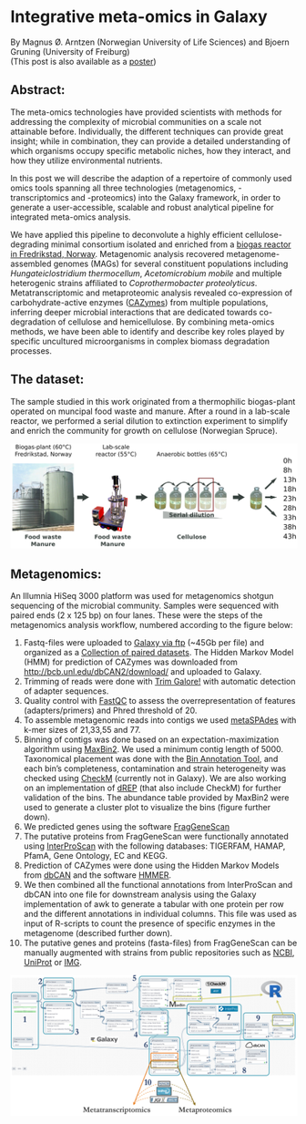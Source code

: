 Integrative meta-omics in Galaxy
================================
By Magnus Ø. Arntzen (Norwegian University of Life Sciences) and Bjoern Gruning (University of Freiburg)  
(This post is also available as a [poster](2020-JGI-Galaxy.pdf))

**Abstract:**
-------------
The meta-omics technologies have provided scientists with methods for addressing the complexity of microbial communities on a scale not attainable before. Individually, the different techniques can provide great insight; while in combination, they can provide a detailed understanding of which organisms occupy specific metabolic niches, how they interact, and how they utilize environmental nutrients.  

In this post we will describe the adaption of a repertoire of commonly used omics tools spanning all three technologies (metagenomics, -transcriptomics and -proteomics) into the Galaxy framework, in order to generate a user-accessible, scalable and robust analytical pipeline for integrated meta-omics analysis.  

We have applied this pipeline to deconvolute a highly efficient cellulose-degrading minimal consortium isolated and enriched from a [biogas reactor in Fredrikstad, Norway](http://www.frevar.no/). Metagenomic analysis recovered metagenome-assembled genomes (MAGs) for several constituent populations including *Hungateiclostridium thermocellum*, *Acetomicrobium mobile* and multiple heterogenic strains affiliated to *Coprothermobacter proteolyticus*. Metatranscriptomic and metaproteomic analysis revealed co-expression of carbohydrate-active enzymes ([CAZymes](http://www.cazy.org/)) from multiple populations, inferring deeper microbial interactions that are dedicated towards co-degradation of cellulose and hemicellulose. By combining meta-omics methods, we have been able to identify and describe key roles played by specific uncultured microorganisms in complex biomass degradation processes.

**The dataset:**
----------------
The sample studied in this work originated from a thermophilic biogas-plant operated on muncipal food waste and manure. After a round in a lab-scale reactor, we performed a serial dilution to extinction experiment to simplify and enrich the community for growth on cellulose (Norwegian Spruce). 

![here](dataset.png)

**Metagenomics:**
-----------------
An Illumnia HiSeq 3000 platform was used for metagenomics shotgun sequencing of the microbial community. Samples were sequenced with paired ends (2 x 125 bp) on four lanes. These were the steps of the metagenomics analysis workflow, numbered according to the figure below:
1.	Fastq-files were uploaded to [Galaxy via ftp](https://galaxyproject.org/tutorials/collections/#uploading-from-ftp) (~45Gb per file) and organized as a [Collection of paired datasets](https://galaxyproject.org/tutorials/collections/). The Hidden Markov Model (HMM) for prediction of CAZymes was downloaded from http://bcb.unl.edu/dbCAN2/download/ and uploaded to Galaxy.
2.	Trimming of reads were done with [Trim Galore!](https://www.bioinformatics.babraham.ac.uk/projects/trim_galore/) with automatic detection of adapter sequences.
3.	Quality control with [FastQC](https://www.bioinformatics.babraham.ac.uk/projects/fastqc/) to assess the overrepresentation of features (adapters/primers) and Phred threshold of 20.
4.	To assemble metagenomic reads into contigs we used [metaSPAdes](http://cab.spbu.ru/software/meta-spades/) with k-mer sizes of 21,33,55 and 77.
5.	Binning of contigs was done based on an expectation-maximization algorithm using [MaxBin2](https://sourceforge.net/projects/maxbin2/). We used a minimum contig length of 5000. Taxonomical placement was done with the [Bin Annotation Tool](https://github.com/dutilh/CAT), and each bin’s completeness, contamination and strain heterogeneity was checked using [CheckM](https://ecogenomics.github.io/CheckM/) (currently not in Galaxy). We are also working on an implementation of [dREP](https://drep.readthedocs.io/en/latest/overview.html) (that also include CheckM) for further validation of the bins. The abundance table provided by MaxBin2 were used to generate a cluster plot to visualize the bins (figure further down).
6.	We predicted genes using the software [FragGeneScan](https://omics.informatics.indiana.edu/FragGeneScan/)
7.	The putative proteins from FragGeneScan  were functionally annotated using [InterProScan](https://www.ebi.ac.uk/interpro/) with the following databases: TIGERFAM, HAMAP, PfamA, Gene Ontology, EC and KEGG.
8.	Prediction of CAZymes were done using the Hidden Markov Models from [dbCAN](http://bcb.unl.edu/dbCAN2/) and the software [HMMER](http://hmmer.org/). 
9.	We then combined all the functional annotations from InterProScan and dbCAN into one file for downstream analysis using the Galaxy implementation of awk to generate a tabular with one protein per row and the different annotations in individual columns. This file was used as input of R-scripts to count the presence of specific enzymes in the metagenome (described further down).
10.	The putative genes and proteins (fasta-files) from FragGeneScan can be manually augmented with strains from public repositories such as [NCBI](https://www.ncbi.nlm.nih.gov/genome), [UniProt](https://www.uniprot.org/) or [IMG](https://img.jgi.doe.gov/cgi-bin/w/main.cgi).  

![here](metagenomics.png)



